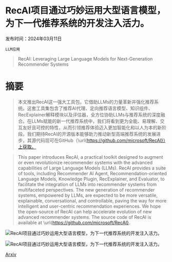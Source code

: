 # RecAI项目通过巧妙运用大型语言模型，为下一代推荐系统的开发注入活力。

发布时间：2024年03月11日

`LLM应用`

> RecAI: Leveraging Large Language Models for Next-Generation Recommender Systems

# 摘要

> 本文推出RecAI这一强大工具包，它借助LLMs的力量革新并强化推荐系统。这套工具集包含了推荐AI代理、定向推荐语言模型、知识组件、RecExplainer解释模块以及评估器，全方位协助LLMs与推荐系统的深度融合。在LLMs赋能的新一代推荐系统中，我们将看到更为全能、易理解、交互友好且可控的特性，从而引领推荐体验迈入更加智能化和以人为本的新阶段。我们期待RecAI的开源版本能够助力推动新型高端推荐系统的发展进步，其源代码现可在GitHub（\url{https://github.com/microsoft/RecAI}）上获取。

> This paper introduces RecAI, a practical toolkit designed to augment or even revolutionize recommender systems with the advanced capabilities of Large Language Models (LLMs). RecAI provides a suite of tools, including Recommender AI Agent, Recommendation-oriented Language Models, Knowledge Plugin, RecExplainer, and Evaluator, to facilitate the integration of LLMs into recommender systems from multifaceted perspectives. The new generation of recommender systems, empowered by LLMs, are expected to be more versatile, explainable, conversational, and controllable, paving the way for more intelligent and user-centric recommendation experiences. We hope the open-source of RecAI can help accelerate evolution of new advanced recommender systems. The source code of RecAI is available at \url{https://github.com/microsoft/RecAI}.

![RecAI项目通过巧妙运用大型语言模型，为下一代推荐系统的开发注入活力。](../../../paper_images/2403.06465/x1.png)

![RecAI项目通过巧妙运用大型语言模型，为下一代推荐系统的开发注入活力。](../../../paper_images/2403.06465/x2.png)

[Arxiv](https://arxiv.org/abs/2403.06465)